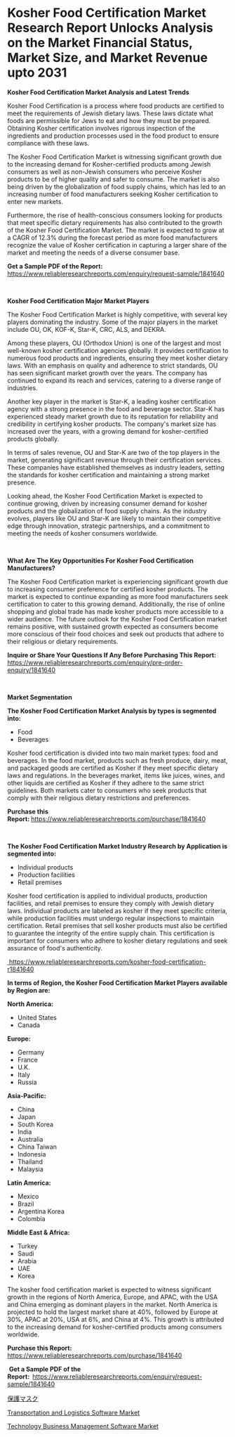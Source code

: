 <p><h1>Kosher Food Certification Market Research Report Unlocks Analysis on the Market Financial Status, Market Size, and Market Revenue upto 2031</h1></p><p><strong>Kosher Food Certification Market Analysis and Latest Trends</strong></p>
<p><p>Kosher Food Certification is a process where food products are certified to meet the requirements of Jewish dietary laws. These laws dictate what foods are permissible for Jews to eat and how they must be prepared. Obtaining Kosher certification involves rigorous inspection of the ingredients and production processes used in the food product to ensure compliance with these laws.</p><p>The Kosher Food Certification Market is witnessing significant growth due to the increasing demand for Kosher-certified products among Jewish consumers as well as non-Jewish consumers who perceive Kosher products to be of higher quality and safer to consume. The market is also being driven by the globalization of food supply chains, which has led to an increasing number of food manufacturers seeking Kosher certification to enter new markets.</p><p>Furthermore, the rise of health-conscious consumers looking for products that meet specific dietary requirements has also contributed to the growth of the Kosher Food Certification Market. The market is expected to grow at a CAGR of 12.3% during the forecast period as more food manufacturers recognize the value of Kosher certification in capturing a larger share of the market and meeting the needs of a diverse consumer base.</p></p>
<p><strong>Get a Sample PDF of the Report:&nbsp;</strong> <a href="https://www.reliableresearchreports.com/enquiry/request-sample/1841640">https://www.reliableresearchreports.com/enquiry/request-sample/1841640</a></p>
<p>&nbsp;</p>
<p><strong>Kosher Food Certification Major Market Players</strong></p>
<p><p>The Kosher Food Certification Market is highly competitive, with several key players dominating the industry. Some of the major players in the market include OU, OK, KOF-K, Star-K, CRC, ALS, and DEKRA.</p><p>Among these players, OU (Orthodox Union) is one of the largest and most well-known kosher certification agencies globally. It provides certification to numerous food products and ingredients, ensuring they meet kosher dietary laws. With an emphasis on quality and adherence to strict standards, OU has seen significant market growth over the years. The company has continued to expand its reach and services, catering to a diverse range of industries.</p><p>Another key player in the market is Star-K, a leading kosher certification agency with a strong presence in the food and beverage sector. Star-K has experienced steady market growth due to its reputation for reliability and credibility in certifying kosher products. The company's market size has increased over the years, with a growing demand for kosher-certified products globally.</p><p>In terms of sales revenue, OU and Star-K are two of the top players in the market, generating significant revenue through their certification services. These companies have established themselves as industry leaders, setting the standards for kosher certification and maintaining a strong market presence.</p><p>Looking ahead, the Kosher Food Certification Market is expected to continue growing, driven by increasing consumer demand for kosher products and the globalization of food supply chains. As the industry evolves, players like OU and Star-K are likely to maintain their competitive edge through innovation, strategic partnerships, and a commitment to meeting the needs of kosher consumers worldwide.</p></p>
<p>&nbsp;</p>
<p><strong>What Are The Key Opportunities For Kosher Food Certification Manufacturers?</strong></p>
<p><p>The Kosher Food Certification market is experiencing significant growth due to increasing consumer preference for certified kosher products. The market is expected to continue expanding as more food manufacturers seek certification to cater to this growing demand. Additionally, the rise of online shopping and global trade has made kosher products more accessible to a wider audience. The future outlook for the Kosher Food Certification market remains positive, with sustained growth expected as consumers become more conscious of their food choices and seek out products that adhere to their religious or dietary requirements.</p></p>
<p><strong>Inquire or Share Your Questions If Any Before Purchasing This Report:</strong> <a href="https://www.reliableresearchreports.com/enquiry/pre-order-enquiry/1841640">https://www.reliableresearchreports.com/enquiry/pre-order-enquiry/1841640</a></p>
<p>&nbsp;</p>
<p><strong>Market Segmentation</strong></p>
<p><strong>The Kosher Food Certification Market Analysis by types is segmented into:</strong></p>
<p><ul><li>Food</li><li>Beverages</li></ul></p>
<p><p>Kosher food certification is divided into two main market types: food and beverages. In the food market, products such as fresh produce, dairy, meat, and packaged goods are certified as Kosher if they meet specific dietary laws and regulations. In the beverages market, items like juices, wines, and other liquids are certified as Kosher if they adhere to the same strict guidelines. Both markets cater to consumers who seek products that comply with their religious dietary restrictions and preferences.</p></p>
<p><strong>Purchase this Report:&nbsp;</strong><a href="https://www.reliableresearchreports.com/purchase/1841640">https://www.reliableresearchreports.com/purchase/1841640</a></p>
<p>&nbsp;</p>
<p><strong>The Kosher Food Certification Market Industry Research by Application is segmented into:</strong></p>
<p><ul><li>Individual products</li><li>Production facilities</li><li>Retail premises</li></ul></p>
<p><p>Kosher food certification is applied to individual products, production facilities, and retail premises to ensure they comply with Jewish dietary laws. Individual products are labeled as kosher if they meet specific criteria, while production facilities must undergo regular inspections to maintain certification. Retail premises that sell kosher products must also be certified to guarantee the integrity of the entire supply chain. This certification is important for consumers who adhere to kosher dietary regulations and seek assurance of food's authenticity.</p></p>
<p><a href="https://www.reliableresearchreports.com/kosher-food-certification-r1841640">&nbsp;https://www.reliableresearchreports.com/kosher-food-certification-r1841640</a></p>
<p><strong>In terms of Region, the Kosher Food Certification Market Players available by Region are:</strong></p>
<p>
    <p> <strong> North America: </strong>
        <ul>
            <li>United States</li>
            <li>Canada</li>
        </ul>
        </p> 
    <p> <strong> Europe: </strong>
        <ul>
            <li>Germany</li>
            <li>France</li>
            <li>U.K.</li>
            <li>Italy</li>
            <li>Russia</li>
        </ul>
        </p> 
    <p> <strong> Asia-Pacific: </strong>
        <ul>
            <li>China</li>
            <li>Japan</li>
            <li>South Korea</li>
            <li>India</li>
            <li>Australia</li>
            <li>China Taiwan</li>
            <li>Indonesia</li>
            <li>Thailand</li>
            <li>Malaysia</li>
        </ul>
        </p> 
    <p> <strong> Latin America: </strong>
        <ul>
            <li>Mexico</li>
            <li>Brazil</li>
            <li>Argentina Korea</li>
            <li>Colombia</li>
        </ul>
        </p> 
    <p> <strong> Middle East & Africa: </strong>
        <ul>
            <li>Turkey</li>
            <li>Saudi</li>
            <li>Arabia</li>
            <li>UAE</li>
            <li>Korea</li>
        </ul>
    </p>
    </p>
<p><p>The kosher food certification market is expected to witness significant growth in the regions of North America, Europe, and APAC, with the USA and China emerging as dominant players in the market. North America is projected to hold the largest market share at 40%, followed by Europe at 30%, APAC at 20%, USA at 6%, and China at 4%. This growth is attributed to the increasing demand for kosher-certified products among consumers worldwide.</p></p>
<p><strong>Purchase this Report: </strong><a href="https://www.reliableresearchreports.com/purchase/1841640">https://www.reliableresearchreports.com/purchase/1841640</a></p>
<p>&nbsp;<strong>Get a Sample PDF of the Report:&nbsp;&nbsp;</strong><a href="https://www.reliableresearchreports.com/enquiry/request-sample/1841640">https://www.reliableresearchreports.com/enquiry/request-sample/1841640</a></p>
<p><strong></strong></p>
<p><p><a href="https://github.com/LuzHills1972/Market-Research-Report-List-1/blob/main/8263370180351.md">保護マスク</a></p><p><a href="https://github.com/angeliabkratze/Market-Research-Report-List-2/blob/main/transportation-and-logistics-software-market.md">Transportation and Logistics Software Market</a></p><p><a href="https://github.com/Angelnienowdseej3e45z3p8c/Market-Research-Report-List-3/blob/main/technology-business-management-software-market.md">Technology Business Management Software Market</a></p></p>